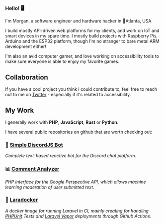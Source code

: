 ### Hello! 🖥️

I'm Morgan, a software engineer and hardware hacker in 🍑Atlanta, USA.

I build mostly API-driven web platforms for my clients, and work on IoT and smart devices in my spare time. I mostly build projects with Raspberry Pis, Arduino and the ESP32 platform, though I'm no stranger to bare metal ARM development either!

I'm also an avid computer gamer, and love working on accessibility tools to make sure everyone is able to enjoy my favorite games.

## Collaboration

If you have a cool project you think I could contribute to, feel free to reach out to me on [Twitter](https://twitter.com/bredmor) - especially if it's related to accessibility.

## My Work

I generally work with **PHP**, **JavaScript**, **Rust** or **Python**.

I have several public repositories on github that are worth checking out:

### 💬 [Simple DiscordJS Bot](https://github.com/bredmor/simple-discord-js-bot)
*Complete text-based reactive bot for the Discord chat platform.*

### 📊 [Comment Analyzer](https://github.com/bredmor/comment-analyzer)
*PHP Interface for the Google Perspective API, which allows machine learning moderation of user submitted text.*

### 🤖 [Laradocker](https://github.com/bredmor/laradocker)
*A docker image for running Laravel in CI, mainly creating for handling [PHPUnit](https://phpunit.de/) Tests and [Laravel Vapor](https://vapor.laravel.com/) deployments through Github Actions.*
